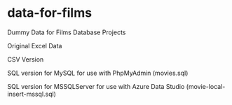 # data-for-films
Dummy Data for Films Database Projects

Original Excel Data

CSV Version

SQL version for MySQL for use with PhpMyAdmin (movies.sql)

SQL version for MSSQLServer for use with Azure Data Studio (movie-local-insert-mssql.sql)
